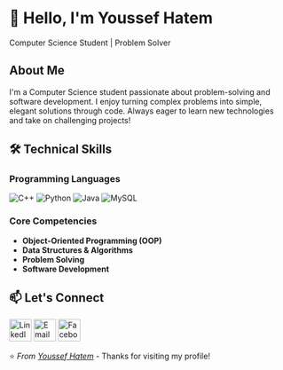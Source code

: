 # 👋 Hello, I'm Youssef Hatem

Computer Science Student | Problem Solver 

## About Me

I'm a Computer Science student passionate about problem-solving and software development. I enjoy turning complex problems into simple, elegant solutions through code. Always eager to learn new technologies and take on challenging projects!

## 🛠️ Technical Skills

### Programming Languages
![C++](https://img.shields.io/badge/C++-00599C?style=flat&logo=c%2B%2B&logoColor=white)
![Python](https://img.shields.io/badge/C%23-239120?style=flat&logo=c-sharp&logoColor=white)
![Java](https://img.shields.io/badge/Java-ED8B00?style=flat&logo=java&logoColor=white)
![MySQL](https://img.shields.io/badge/MySQL-4479A1?style=flat&logo=mysql&logoColor=white)

### Core Competencies
- **Object-Oriented Programming (OOP)**
- **Data Structures & Algorithms**
- **Problem Solving**
- **Software Development**

## 📫 Let's Connect
<a href="https://www.linkedin.com/in/youssefhatemsulaiman" target="_blank"><img src="https://img.icons8.com/fluency/48/000000/linkedin.png" alt="LinkedIn" width="40" height="40"/></a>
<a href="mailto:youssef.hatem78@gmail.com"><img src="https://img.icons8.com/color/48/000000/gmail.png" alt="Email" width="40" height="40"/></a>
<a href="https://www.facebook.com/youssef.hatem.1029770/" target="_blank"><img src="https://img.icons8.com/fluency/48/000000/facebook.png" alt="Facebook" width="40" height="40"/></a>

⭐ *From [Youssef Hatem](https://github.com/Youssef-Hatem-S)* - Thanks for visiting my profile!

